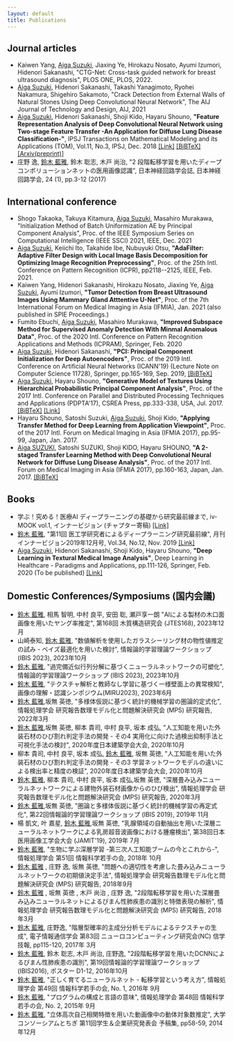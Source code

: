 ```yaml
---
layout: default
title: Publications
---
```


## Journal articles

- Kaiwen Yang, <u>Aiga Suzuki</u>, Jiaxing Ye, Hirokazu Nosato, Ayumi Izumori, Hidenori Sakanashi, "CTG-Net: Cross-task guided network for breast ultrasound diagnosis", PLOS ONE, PLOS, 2022.
- <u>Aiga Suzuki</u>, Hidenori Sakanashi, Takashi Yanagimoto, Ryohei Nakamura, Shigehiro Sakamoto, "Crack Detection from External Walls of Natural Stones Using Deep Convolutional Neural Network", The AIJ Journal of Technology and Design, AIJ, 2021
- <u>Aiga Suzuki</u>, Hidenori Sakanashi, Shoji Kido, Hayaru Shouno, **"Feature Representation Analysis of Deep Convolutional Neural Network using Two-stage Feature Transfer -An Application for Diffuse Lung Disease Classification-"**, IPSJ Transactions on Mathematical Modeling and its Applications (TOM), Vol.11, No.3, IPSJ, Dec. 2018 [[Link]](https://ipsj.ixsq.nii.ac.jp/ej/?action=pages_view_main&active_action=repository_view_main_item_detail&item_id=192960&item_no=1&page_id=13&block_id=8) [[BiBTeX]](bib/suzuki2018feature.txt) [[Arxiv(preprint)]](https://arxiv.org/abs/1810.06282)
- 庄野 逸, <u>鈴木 藍雅</u>, 鈴木 聡志, 木戸 尚治, "2 段階転移学習を用いたディープコンボリューションネットの医用画像認識", 日本神経回路学会誌, 日本神経回路学会, 24 (1), pp.3-12 (2017)

## International conference

- Shogo Takaoka, Takuya Kitamura, <u>Aiga Suzuki</u>, Masahiro Murakawa, "Initialization Method of Batch Uniformization AE by Principal Component Analysis", Proc. of the IEEE Symposium Series on Computational Intelligence (IEEE SSCI) 2021, IEEE, Dec. 2021
- <u>Aiga Suzuki</u>, Keiichi Ito, Takahide Ibe, Nubuyuki Otsu, **"AdaFilter: Adaptive Filter Design with Local Image Basis Decomposition for Optimizing Image Recognition Preprocessing"**, Proc. of the 25th Intl. Conference on Pattern Recognition (ICPR), pp2118--2125, IEEE, Feb. 2021.
- Kaiwen Yang, Hidenori Sakanashi, Hirokazu Nosato, Jiaxing Ye, <u>Aiga Suzuki</u>, Ayumi Izumori, **"Tumor Detection from Breast Ultrasound Images Using Mammary Gland Atttentive U-Net"**, Proc. of the 7th International Forum on Medical Imaging in Asia (IFMIA), Jan. 2021 (also published in SPIE Proceedings.)
- Fumito Ebuchi, <u>Aiga Suzuki</u>, Masahiro Murakawa, **"Improved Subspace Method for Supervised Anomaly Detection With Minmal Anomalous Data"**, Proc. of the 2020 Intl. Conference on Pattern Recognition Applications and Methods (ICPRAM), Springer, Feb. 2020
- <u>Aiga Suzuki</u>, Hidenori Sakanashi, **"PCI: Principal Component Initialization for Deep Autoencoders"**, Proc. of the 2019 Intl. Conference on Artificial Neural Networks (ICANN'19) (Lecture Note on Computer Science 11728), Springer, pp.165-169, Sep. 2019, [[BiBTeX]](bib/suzuki2019pci.txt)
- <u>Aiga Suzuki</u>, Hayaru Shouno, **"Generative Model of Textures Using Hierarchical Probabilistic Principal Component Analysis"**, Proc. of the 2017 Intl. Conference on Parallel and Distributed Processing Techniques and Applications (PDPTA'17), CSREA Press, pp.333-338, USA, Jul. 2017. [[BiBTeX]](bib/suzuki2017generative.txt) [[Link]](https://csce.ucmss.com/cr/books/2017/LFS/CSREA2017/PDP2062.pdf)
- Hayaru Shouno, Satoshi Suzuki, <u>Aiga Suzuki</u>, Shoji Kido, **"Applying Transfer Method for Deep Learning from Application Viewpoint"**, Proc. of the 2017 Intl. Forum on Medical Imaging in Asia (IFMIA 2017), pp.95-99, Japan, Jan. 2017.
- <u>Aiga SUZUKI</u>, Satoshi SUZUKI, Shoji KIDO, Hayaru SHOUNO, **"A 2-staged Transfer Learning Method with Deep Convolutional Neural Network for Diffuse Lung Disease Analysis"**, Proc. of the 2017 Intl. Forum on Medical Imaging in Asia (IFMIA 2017), pp.160-163, Japan, Jan. 2017. [[BiBTeX]](bib/suzuki2017twostaged.txt)

## Books
- 学ぶ！究める！医療AI ディープラーニングの基礎から研究最前線まで, iv-MOOK vol.1, インナービジョン (チャプター寄稿) [[Link]](https://www.innervision.co.jp/publication/book/list/20200421aimook)
- <u>鈴木 藍雅</u>, "第11回 医工学研究者によるディープラーニング研究最前線", 月刊インナービジョン2019年12月号, Vol.34, No.12, Nov. 2019 [[Link]](https://www.innervision.co.jp/publication/innervision2019/innervision201912)
- <u>Aiga Suzuki</u>, Hidenori Sakanashi, Shoji Kido, Hayaru Shouno, **"Deep Learning in Textural Medical Image Analysis"**, Deep Learning in Healthcare - Paradigms and Applications, pp.111-126, Springer, Feb. 2020 (To be published) [[Link]](https://www.springer.com/gp/book/9783030326050)

## Domestic Conferences/Symposiums (国内会議)

- <u>鈴木 藍雅</u>, 相馬 智明, 中村 良平, 安田 聡, 瀬戸享一朗 "AIによる製材の木口面画像を用いたヤング率推定", 第168回 木質構造研究会 (JTES168), 2023年12月
- 山崎泰知, <u>鈴木 藍雅</u>, "数値解析を使用したガラスシーリング材の物性値推定の試み - ベイズ最適化を用いた検討", 情報論的学習理論ワークショップ (IBIS 2023), 2023年10月
- <u>鈴木 藍雅</u>, "過完備近似行列分解に基づくニューラルネットワークの可塑化", 情報論的学習理論ワークショップ (IBIS 2023), 2023年10月
- <u>鈴木 藍雅</u>, "テクスチャ解析と教師なし学習に基づく一様壁面上の異常検知",  画像の理解・認識シンポジウム(MIRU2023), 2023年6月
- <u>鈴木 藍雅</u>,坂無 英徳, "多様体仮説に基づく統計的機械学習の圏論的定式化",  情報処理学会 研究報告数理モデル化と問題解決研究会 (MPS) 研究報告, 2022年3月
- <u>鈴木 藍雅</u>,坂無 英徳, 柳本 貴司, 中村 良平, 坂本 成弘, "人工知能を用いた外装石材のひび割れ判定手法の開発 - その4 実用化に向けた過検出抑制手法と可視化手法の検討", 2020年度日本建築学会大会, 2020年10月
- 柳本 貴司, 中村 良平, 坂本 成弘, <u>鈴木 藍雅</u>, 坂無 英徳, "人工知能を用いた外装石材のひび割れ判定手法の開発 - その3 学習ネットワークモデルの違いによる検出率と精度の検証", 2020年度日本建築学会大会, 2020年10月
- <u>鈴木 藍雅</u>, 柳本 貴司, 中村 良平, 坂本 成弘,坂無 英徳, "深層畳み込みニューラルネットワークによる建物外装石材画像からのひび検出", 情報処理学会 研究報告数理モデル化と問題解決研究会 (MPS) 研究報告, 2020年3月
- <u>鈴木 藍雅</u>,坂無 英徳, "圏論と多様体仮説に基づく統計的機械学習の再定式化", 第22回情報論的学習理論ワークショップ (IBIS 2019), 2019年 11月
- 楊 凱文, 叶 嘉星, <u>鈴木 藍雅</u>,坂無 英徳, "乳腺領域の自動抽出を用いた深層ニューラルネットワークによる乳房超音波画像における腫瘤検出", 第38回日本医用画像工学会大会 (JAMIT'19), 2019年 7月
- <u>鈴木 藍雅</u>, "生物に学ぶ深層学習 -第三次人工知能ブームの今とこれから-", 情報処理学会 第51回 情報科学若手の会, 2018年 10月
- <u>鈴木 藍雅</u> , 庄野 逸, 坂無 英徳, "問題への適切性を考慮した畳み込みニューラルネットワークの初期値決定手法", 情報処理学会 研究報告数理モデル化と問題解決研究会 (MPS) 研究報告, 2018年9月
- <u>鈴木 藍雅</u> , 坂無 英徳 , 木戸 尚治 , 庄野 逸, "2段階転移学習を用いた深層畳み込みニューラルネットによるびまん性肺疾患の識別と特徴表現の解析", 情報処理学会 研究報告数理モデル化と問題解決研究会 (MPS) 研究報告, 2018年3月
- <u>鈴木 藍雅</u>, 庄野逸, "階層型確率的主成分分析モデルによるテクスチャの生成", 電子情報通信学会 第83回 ニューロコンピューティング研究会(NC) 信学技報, pp115-120, 2017年 3月
- <u>鈴木 藍雅</u>, 鈴木 聡志, 木戸 尚治, 庄野逸, "2段階転移学習を用いたDCNNによるびまん性肺疾患の識別", 第19回情報論的学習理論ワークショップ(IBIS2016), ポスター D1-12, 2016年10月
- <u>鈴木 藍雅</u>, "正しく育てるニューラルネット - 転移学習という考え方", 情報処理学会 第49回 情報科学若手の会, No. 1, 2016年 9月
- <u>鈴木 藍雅</u>, "プログラムの構成と言語の意味", 情報処理学会 第48回 情報科学若手の会, No. 2, 2015年 9月
- <u>鈴木 藍雅</u>, "立体高次自己相関特徴を用いた動画像中の動体対象数推定", 大学コンソーシアムとちぎ 第11回学生＆企業研究発表会 予稿集, pp58-59, 2014年12月
